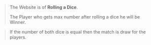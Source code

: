 > The Website is of **Rolling a Dice**. 
> 
> The Player who gets max number after rolling a dice he will be Winner.  

> If the number of both dice is equal then the match is draw for the players.

